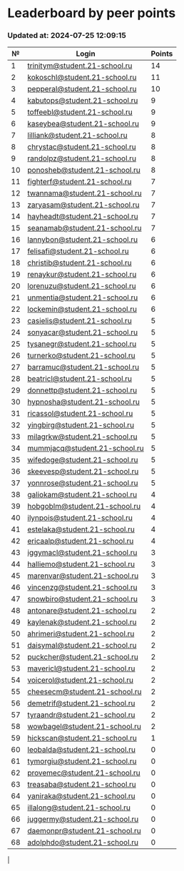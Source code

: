# Leaderboard by peer points

### Updated at: 2024-07-25 12:09:15

| № | Login | Points |
|---|-------|--------|
|1|trinitym@student.21-school.ru|14|
|2|kokoschl@student.21-school.ru|11|
|3|pepperal@student.21-school.ru|10|
|4|kabutops@student.21-school.ru|9|
|5|toffeebl@student.21-school.ru|9|
|6|kaseybea@student.21-school.ru|9|
|7|lilliank@student.21-school.ru|8|
|8|chrystac@student.21-school.ru|8|
|9|randolpz@student.21-school.ru|8|
|10|ponosheb@student.21-school.ru|8|
|11|fighterf@student.21-school.ru|7|
|12|twannama@student.21-school.ru|7|
|13|zaryasam@student.21-school.ru|7|
|14|hayheadt@student.21-school.ru|7|
|15|seanamab@student.21-school.ru|7|
|16|lannybon@student.21-school.ru|6|
|17|felisafi@student.21-school.ru|6|
|18|christib@student.21-school.ru|6|
|19|renaykur@student.21-school.ru|6|
|20|lorenuzu@student.21-school.ru|6|
|21|unmentia@student.21-school.ru|6|
|22|lockemin@student.21-school.ru|6|
|23|casielis@student.21-school.ru|5|
|24|sonyacar@student.21-school.ru|5|
|25|tysanegr@student.21-school.ru|5|
|26|turnerko@student.21-school.ru|5|
|27|barramuc@student.21-school.ru|5|
|28|beatricl@student.21-school.ru|5|
|29|donnettp@student.21-school.ru|5|
|30|hypnosha@student.21-school.ru|5|
|31|ricassol@student.21-school.ru|5|
|32|yingbirg@student.21-school.ru|5|
|33|milagrkw@student.21-school.ru|5|
|34|mummjacq@student.21-school.ru|5|
|35|wifedoge@student.21-school.ru|5|
|36|skeevesp@student.21-school.ru|5|
|37|yonnrose@student.21-school.ru|5|
|38|galiokam@student.21-school.ru|4|
|39|hobgoblm@student.21-school.ru|4|
|40|ilynpois@student.21-school.ru|4|
|41|estelaka@student.21-school.ru|4|
|42|ericaalp@student.21-school.ru|4|
|43|iggymacl@student.21-school.ru|3|
|44|halliemo@student.21-school.ru|3|
|45|marenvar@student.21-school.ru|3|
|46|vincenzg@student.21-school.ru|3|
|47|snowbiro@student.21-school.ru|3|
|48|antonare@student.21-school.ru|2|
|49|kaylenak@student.21-school.ru|2|
|50|ahrimeri@student.21-school.ru|2|
|51|daisymal@student.21-school.ru|2|
|52|puckcher@student.21-school.ru|2|
|53|mavericl@student.21-school.ru|2|
|54|voicerol@student.21-school.ru|2|
|55|cheesecm@student.21-school.ru|2|
|56|demetrif@student.21-school.ru|2|
|57|tyraandr@student.21-school.ru|2|
|58|wowbagel@student.21-school.ru|2|
|59|hickscan@student.21-school.ru|1|
|60|leobalda@student.21-school.ru|0|
|61|tymorgiu@student.21-school.ru|0|
|62|provemec@student.21-school.ru|0|
|63|treasaba@student.21-school.ru|0|
|64|yaniraka@student.21-school.ru|0|
|65|illalong@student.21-school.ru|0|
|66|juggermy@student.21-school.ru|0|
|67|daemonpr@student.21-school.ru|0|
|68|adolphdo@student.21-school.ru|0|
|
